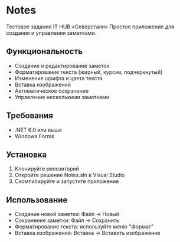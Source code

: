 # Notes
Тестовое задание IT HUB «Северстали»
Простое приложение для создания и управления заметками.

   ## Функциональность

   - Создание и редактирование заметок
   - Форматирование текста (жирный, курсив, подчеркнутый)
   - Изменение шрифта и цвета текста
   - Вставка изображений
   - Автоматическое сохранение
   - Управление несколькими заметками

   ## Требования

   - .NET 6.0 или выше
   - Windows Forms

   ## Установка

   1. Клонируйте репозиторий
   2. Откройте решение Notes.sln в Visual Studio
   3. Скомпилируйте и запустите приложение

   ## Использование

   - Создание новой заметки: Файл -> Новый
   - Сохранение заметки: Файл -> Сохранить
   - Форматирование текста: используйте меню "Формат"
   - Вставка изображений: Вставка -> Вставить изображение
